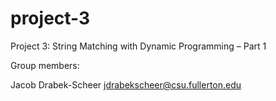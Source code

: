 # project-3
Project 3: String Matching with Dynamic Programming – Part 1

Group members:

Jacob Drabek-Scheer
jdrabekscheer@csu.fullerton.edu
